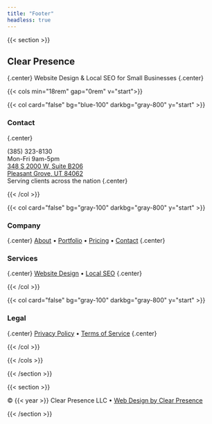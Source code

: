 ```yaml
---
title: "Footer"
headless: true
---
```


{{< section >}}

## Clear Presence
{.center}
Website Design & Local SEO for Small Businesses
{.center}

{{< cols min="18rem" gap="0rem" v="start">}}

{{< col card="false" bg="blue-100" darkbg="gray-800" y="start" >}}



### Contact
{.center}

(385) 323-8130  <br> Mon-Fri 9am-5pm <br> [348 S 2000 W, Suite B206 <br> Pleasant Grove, UT 84062](https://www.google.com/maps/place/348+S+2000+W+b206,+Pleasant+Grove,+UT+84062) <br> Serving clients across the nation
{.center}

{{< /col >}}

{{< col card="false" bg="gray-100" darkbg="gray-800" y="start" >}}

### Company
{.center}
[About](/about) • [Portfolio](/portfolio) • [Pricing](/pricing) • [Contact](/contact)
{.center}

### Services
{.center}
[Website Design](/services/website-design) • [Local SEO](/services/local-seo)
{.center}

{{< /col >}}

{{< col card="false" bg="gray-100" darkbg="gray-800" y="start" >}}

### Legal
{.center}
[Privacy Policy](/privacy) • [Terms of Service](/terms)
{.center}


{{< /col >}}

{{< /cols >}}

{{< /section >}}



{{< section >}}







<div class="text-center text-sm opacity-80 mt-4">
	© {{< year >}} Clear Presence LLC •  <a href="https://clearpresence.io" target="_blank" rel="noopener">Web Design by Clear Presence</a>
</div>

{{< /section >}}

